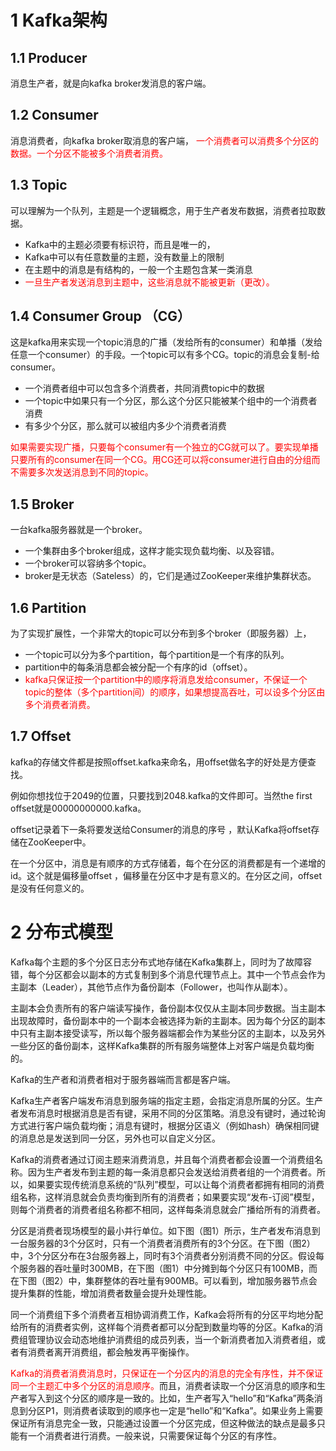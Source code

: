 # 1 Kafka架构

## 1.1 Producer
消息生产者，就是向kafka broker发消息的客户端。

## 1.2 Consumer
消息消费者，向kafka broker取消息的客户端，
<font color="red">一个消费者可以消费多个分区的数据。一个分区不能被多个消费者消费。</font>

## 1.3 Topic
可以理解为一个队列，主题是一个逻辑概念，用于生产者发布数据，消费者拉取数据。
- Kafka中的主题必须要有标识符，而且是唯一的，
- Kafka中可以有任意数量的主题，没有数量上的限制
- 在主题中的消息是有结构的，一般一个主题包含某一类消息
- <font color="red">一旦生产者发送消息到主题中，这些消息就不能被更新（更改）。</font>

## 1.4 Consumer Group （CG）
这是kafka用来实现一个topic消息的广播（发给所有的consumer）和单播（发给任意一个consumer）的手段。一个topic可以有多个CG。topic的消息会复制-给consumer。

- 一个消费者组中可以包含多个消费者，共同消费topic中的数据
- 一个topic中如果只有一个分区，那么这个分区只能被某个组中的一个消费者消费
- 有多少个分区，那么就可以被组内多少个消费者消费

<font color="red">如果需要实现广播，只要每个consumer有一个独立的CG就可以了。要实现单播只要所有的consumer在同一个CG。用CG还可以将consumer进行自由的分组而不需要多次发送消息到不同的topic。</font>

## 1.5 Broker
一台kafka服务器就是一个broker。
- 一个集群由多个broker组成，这样才能实现负载均衡、以及容错。
- 一个broker可以容纳多个topic。
- broker是无状态（Sateless）的，它们是通过ZooKeeper来维护集群状态。

## 1.6 Partition
为了实现扩展性，一个非常大的topic可以分布到多个broker（即服务器）上，
- 一个topic可以分为多个partition，每个partition是一个有序的队列。
- partition中的每条消息都会被分配一个有序的id（offset）。
- <font color="red">kafka只保证按一个partition中的顺序将消息发给consumer，不保证一个topic的整体（多个partition间）的顺序，如果想提高吞吐，可以设多个分区由多个消费者消费。</font>

## 1.7 Offset
kafka的存储文件都是按照offset.kafka来命名，用offset做名字的好处是方便查找。

例如你想找位于2049的位置，只要找到2048.kafka的文件即可。当然the first offset就是00000000000.kafka。

offset记录着下一条将要发送给Consumer的消息的序号 ，默认Kafka将offset存储在ZooKeeper中。

在一个分区中，消息是有顺序的方式存储着，每个在分区的消费都是有一个递增的id。这个就是偏移量offset
，偏移量在分区中才是有意义的。在分区之间，offset是没有任何意义的。

# 2 分布式模型
Kafka每个主题的多个分区日志分布式地存储在Kafka集群上，同时为了故障容错，每个分区都会以副本的方式复制到多个消息代理节点上。其中一个节点会作为主副本（Leader），其他节点作为备份副本（Follower，也叫作从副本）。

主副本会负责所有的客户端读写操作，备份副本仅仅从主副本同步数据。当主副本出现故障时，备份副本中的一个副本会被选择为新的主副本。因为每个分区的副本中只有主副本接受读写，所以每个服务器端都会作为某些分区的主副本，以及另外一些分区的备份副本，这样Kafka集群的所有服务端整体上对客户端是负载均衡的。

Kafka的生产者和消费者相对于服务器端而言都是客户端。

Kafka生产者客户端发布消息到服务端的指定主题，会指定消息所属的分区。生产者发布消息时根据消息是否有键，采用不同的分区策略。消息没有键时，通过轮询方式进行客户端负载均衡；消息有键时，根据分区语义（例如hash）确保相同键的消息总是发送到同一分区，另外也可以自定义分区。

Kafka的消费者通过订阅主题来消费消息，并且每个消费者都会设置一个消费组名称。因为生产者发布到主题的每一条消息都只会发送给消费者组的一个消费者。所以，如果要实现传统消息系统的“队列”模型，可以让每个消费者都拥有相同的消费组名称，这样消息就会负责均衡到所有的消费者；如果要实现“发布-订阅”模型，则每个消费者的消费者组名称都不相同，这样每条消息就会广播给所有的消费者。

分区是消费者现场模型的最小并行单位。如下图（图1）所示，生产者发布消息到一台服务器的3个分区时，只有一个消费者消费所有的3个分区。在下图（图2）中，3个分区分布在3台服务器上，同时有3个消费者分别消费不同的分区。假设每个服务器的吞吐量时300MB，在下图（图1）中分摊到每个分区只有100MB，而在下图（图2）中，集群整体的吞吐量有900MB。可以看到，增加服务器节点会提升集群的性能，增加消费者数量会提升处理性能。

同一个消费组下多个消费者互相协调消费工作，Kafka会将所有的分区平均地分配给所有的消费者实例，这样每个消费者都可以分配到数量均等的分区。Kafka的消费组管理协议会动态地维护消费组的成员列表，当一个新消费者加入消费者组，或者有消费者离开消费组，都会触发再平衡操作。

<font color="red">Kafka的消费者消费消息时，只保证在一个分区内的消息的完全有序性，并不保证同一个主题汇中多个分区的消息顺序。</font>而且，消费者读取一个分区消息的顺序和生产者写入到这个分区的顺序是一致的。比如，生产者写入“hello”和“Kafka”两条消息到分区P1，则消费者读取到的顺序也一定是“hello”和“Kafka”。如果业务上需要保证所有消息完全一致，只能通过设置一个分区完成，但这种做法的缺点是最多只能有一个消费者进行消费。一般来说，只需要保证每个分区的有序性。